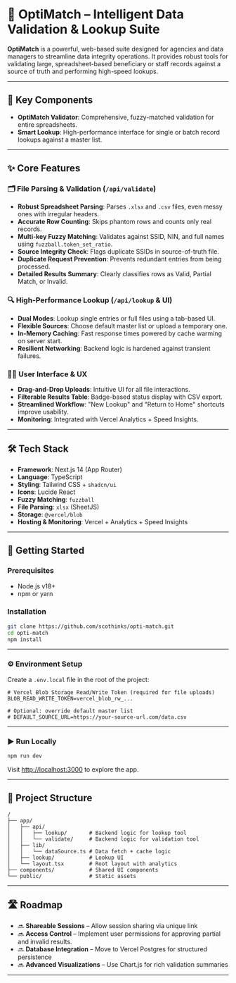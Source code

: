 
# 🧠 OptiMatch – Intelligent Data Validation & Lookup Suite

**OptiMatch** is a powerful, web-based suite designed for agencies and data managers to streamline data integrity operations. It provides robust tools for validating large, spreadsheet-based beneficiary or staff records against a source of truth and performing high-speed lookups.

---

## 🔑 Key Components

- **OptiMatch Validator**: Comprehensive, fuzzy-matched validation for entire spreadsheets.
- **Smart Lookup**: High-performance interface for single or batch record lookups against a master list.

---

## ✨ Core Features

### 🗂️ File Parsing & Validation (`/api/validate`)
- **Robust Spreadsheet Parsing**: Parses `.xlsx` and `.csv` files, even messy ones with irregular headers.
- **Accurate Row Counting**: Skips phantom rows and counts only real records.
- **Multi-key Fuzzy Matching**: Validates against SSID, NIN, and full names using `fuzzball.token_set_ratio`.
- **Source Integrity Check**: Flags duplicate SSIDs in source-of-truth file.
- **Duplicate Request Prevention**: Prevents redundant entries from being processed.
- **Detailed Results Summary**: Clearly classifies rows as Valid, Partial Match, or Invalid.

### 🔍 High-Performance Lookup (`/api/lookup` & UI)
- **Dual Modes**: Lookup single entries or full files using a tab-based UI.
- **Flexible Sources**: Choose default master list or upload a temporary one.
- **In-Memory Caching**: Fast response times powered by cache warming on server start.
- **Resilient Networking**: Backend logic is hardened against transient failures.

### 🧑‍💻 User Interface & UX
- **Drag-and-Drop Uploads**: Intuitive UI for all file interactions.
- **Filterable Results Table**: Badge-based status display with CSV export.
- **Streamlined Workflow**: "New Lookup" and "Return to Home" shortcuts improve usability.
- **Monitoring**: Integrated with Vercel Analytics + Speed Insights.

---

## 🛠️ Tech Stack

- **Framework**: Next.js 14 (App Router)
- **Language**: TypeScript
- **Styling**: Tailwind CSS + `shadcn/ui`
- **Icons**: Lucide React
- **Fuzzy Matching**: `fuzzball`
- **File Parsing**: `xlsx` (SheetJS)
- **Storage**: `@vercel/blob`
- **Hosting & Monitoring**: Vercel + Analytics + Speed Insights

---

## 🚀 Getting Started

### Prerequisites

- Node.js v18+
- npm or yarn

### Installation

```bash
git clone https://github.com/scothinks/opti-match.git
cd opti-match
npm install
```

---

### ⚙️ Environment Setup

Create a `.env.local` file in the root of the project:

```env
# Vercel Blob Storage Read/Write Token (required for file uploads)
BLOB_READ_WRITE_TOKEN=vercel_blob_rw_...

# Optional: override default master list
# DEFAULT_SOURCE_URL=https://your-source-url.com/data.csv
```

---

### ▶️ Run Locally

```bash
npm run dev
```

Visit [http://localhost:3000](http://localhost:3000) to explore the app.

---

## 📁 Project Structure

```text
/
├── app/
│   ├── api/
│   │   ├── lookup/       # Backend logic for lookup tool
│   │   └── validate/     # Backend logic for validation tool
│   ├── lib/
│   │   └── dataSource.ts # Data fetch + cache logic
│   ├── lookup/           # Lookup UI
│   └── layout.tsx        # Root layout with analytics
├── components/           # Shared UI components
└── public/               # Static assets
```

---

## 🛣️ Roadmap

- 🔜 **Shareable Sessions** – Allow session sharing via unique link 
- 🔜 **Access Control** – Implement user permissions for approving partial and invalid results. 
- 🔜 **Database Integration** – Move to Vercel Postgres for structured persistence  
- 🔜 **Advanced Visualizations** – Use Chart.js for rich validation summaries  

---

